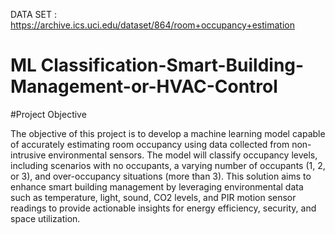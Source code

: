
DATA SET : https://archive.ics.uci.edu/dataset/864/room+occupancy+estimation

# ML Classification-Smart-Building-Management-or-HVAC-Control

#Project Objective

The objective of this project is to develop a machine learning model capable of accurately estimating room occupancy using data collected from non-intrusive environmental sensors. The model will classify occupancy levels, including scenarios with no occupants, a varying number of occupants (1, 2, or 3), and over-occupancy situations (more than 3). This solution aims to enhance smart building management by leveraging environmental data such as temperature, light, sound, CO2 levels, and PIR motion sensor readings to provide actionable insights for energy efficiency, security, and space utilization.
